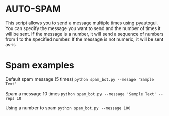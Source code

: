 # AUTO-SPAM

This script allows you to send a message multiple times using pyautogui. 
You can specify the message you want to send and the number of times it
will be sent. If the message is a number, it will send a sequence of numbers
from 1 to the specified number. If the message is not numeric, it will be sent
as-is


# Spam examples

Default spam message (5 times) `python spam_bot.py --mesage 'Sample Text'`

Spam a message 10 times `python spam_bot.py --message 'Sample Text' --reps 10`

Using a number to spam `python spam_bot.py --message 100`
